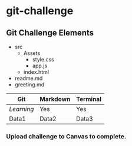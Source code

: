# git-challenge

## Git Challenge Elements
- src
    - Assets
        - style.css
        - app.js
    - index.html
- readme.md
- greeting.md

| **Git**      | **Markdown** | **Terminal** |
|----------|----------|----------|
| *Learning* | Yes      | Yes      |
| Data1    | Data2    | Data3    |

### Upload challenge to Canvas to complete. 